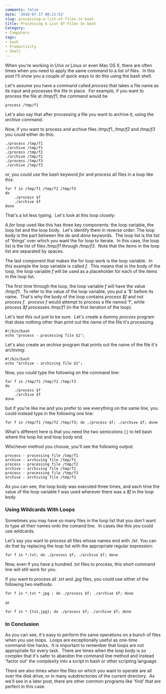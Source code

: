 ```yaml
---
comments: false
date: '2010-07-17 00:21:53'
slug: processing-a-list-of-files-in-bash
title: Processing A List Of Files In bash
Category:
- Computers
tags:
- bash
- Productivity
- Shell
---
```


When you're working in Unix or Linux or even Mac OS X, there are often times
when you need to apply the same command to a list of files.  In this post I'll
show you a couple of quick ways to do this using the bash shell.
<!-- more -->

Let's assume you have a command called _process_ that takes a file name
as its input and processes the file in place.  For example, if you want to
process the file at _/tmp/f1_, the command would be
    
~~~~{.bash}
process /tmp/f1
~~~~
  
Let's also say that after processing a file you want to archive it, using
the _archive_ command.

Now, if you want to process and archive files _/tmp/f1_,
_/tmp/f2_ and _/tmp/f3_ you could either do this:

~~~~{.bash}
./process /tmp/f1
./archive /tmp/f1
./process /tmp/f2
./archive /tmp/f2
./process /tmp/f3
./archive /tmp/f3
~~~~
    
or, you could use the bash keyword _for_ and process all files in a
loop like this:

~~~~{.bash}
for f in /tmp/f1 /tmp/f2 /tmp/f3
do
    ./process $f
    ./archive $f
done
~~~~
    
That's a lot less typing.  Let's look at this loop closely:

A _for_ loop used like this has three key components: the loop
variable, the loop list and the loop body.  Let's identify them in reverse
order: The loop body is the part between the _do_ and _done_
keywords.  The loop list is the list of 'things' over which you want the for
loop to iterate.  In this case, the loop list is the list of files _/tmp/f1_
through _/tmp/f3_.  Note that the items in the loop list are separated by
spaces.

The last component that makes the for loop work is the loop variable.  In this
example the loop variable is called _f_.  This means that in the body
of the loop, the loop variable _f_ will be used as a placeholder for
each of the items in the loop list.

The first time through the loop, the loop variable _f_ will have the
value _/tmp/f1_.  To refer to the value of the loop variable, you put a
'$' before its name.  That's why the body of the loop contains _process
$f_ and not _process f_.  _process f_ would attempt to
process a file named 'f', while _process $f_ processes _/tmp/f1_ (in the
first iteration of the loop).

Let's test this out just to be sure.  Let's create a dummy _process_
program that does nothing other than print out the name of the file it's
processing.

~~~~{.bash}
#!/bin/bash  
echo "process - processing file $1";
~~~~
  
Let's also create an _archive_ program that prints out the name of the
file it's archiving:

~~~~{.bash}
#!/bin/bash  
echo "archive - archiving file $1";
~~~~
  
Now, you could type the following on the command line:

~~~~{.bash}
for f in /tmp/f1 /tmp/f2 /tmp/f3
do
    ./process $f
    ./archive $f
done
~~~~
    
but if you're like me and you prefer to see everything on the same line, you
could instead type in the following one line:

~~~~{.bash}
for f in /tmp/f1 /tmp/f2 /tmp/f3; do ./process $f; ./archive $f; done
~~~~
    
What's different here is that you need the two semicolons (;) to tell bash
where the loop list and loop body end.

Whichever method you choose, you'll see the following output:

~~~~{.bash}
process - processing file /tmp/f1
archive - archiving file /tmp/f1
process - processing file /tmp/f2
archive - archiving file /tmp/f2
process - processing file /tmp/f3
archive - archiving file /tmp/f3
~~~~

As you can see, the loop body was executed three times, and each time the
value of the loop variable f was used wherever there was a _$f_ in the
loop body.

### Using Wildcards With Loops

Sometimes you may have so many files in the loop list that you don't want to
type all their names onto the comand line.  In cases like this you could use
wildcards.

Let's say you want to process all files whose names end with _.txt_.
You can do that by replacing the loop list with the appropriate regular
expression:

~~~~{.bash}
for f in *.txt; do ./process $f; ./archive $f; done
~~~~
    
Now, even if you have a hundred _.txt_ files to process, this short
command line will still work for you.

If you want to process all _.txt_ and _.jpg_ files, you could
use either of the following two methods:

~~~~{.bash}
for f in *.txt *.jpg ; do ./process $f; ./archive $f; done
~~~~

or

~~~~{.bash}
for f in *.{txt,jpg}; do ./process $f; ./archive $f; done
~~~~

### In Conclusion

As you can see, it's easy to perform the same operations on a bunch of files
when you use loops.  Loops are exceptionally useful as one-time command-line
hacks.  It is important to remember that loops are not appropriate for every
task.  There are times when the loop body is so complex that it's safer to
abandon the command line method and instead 'factor out' the complexity into a
script in bash or other scripting language.

There are also times when the files on which you want to operate are all over
the disk drive, or in many subdirectories of the current directory.  As we'll
see in a later post, there are other common programs like 'find' that are
perfect in this case.
